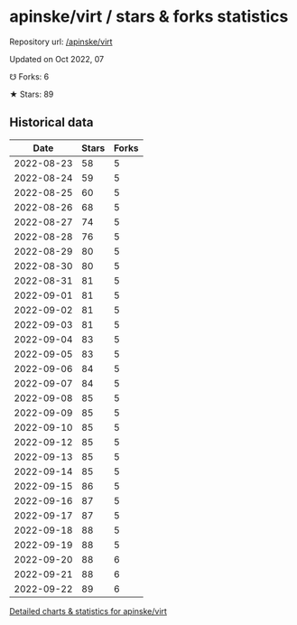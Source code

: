 # apinske/virt / stars & forks statistics

Repository url: [/apinske/virt](https://github.com/apinske/virt)

Updated on Oct 2022, 07

☋ Forks: 6

★ Stars: 89

## Historical data
| Date | Stars | Forks |
|------|-------|-------|
| 2022-08-23 | 58 | 5 | 
| 2022-08-24 | 59 | 5 | 
| 2022-08-25 | 60 | 5 | 
| 2022-08-26 | 68 | 5 | 
| 2022-08-27 | 74 | 5 | 
| 2022-08-28 | 76 | 5 | 
| 2022-08-29 | 80 | 5 | 
| 2022-08-30 | 80 | 5 | 
| 2022-08-31 | 81 | 5 | 
| 2022-09-01 | 81 | 5 | 
| 2022-09-02 | 81 | 5 | 
| 2022-09-03 | 81 | 5 | 
| 2022-09-04 | 83 | 5 | 
| 2022-09-05 | 83 | 5 | 
| 2022-09-06 | 84 | 5 | 
| 2022-09-07 | 84 | 5 | 
| 2022-09-08 | 85 | 5 | 
| 2022-09-09 | 85 | 5 | 
| 2022-09-10 | 85 | 5 | 
| 2022-09-12 | 85 | 5 | 
| 2022-09-13 | 85 | 5 | 
| 2022-09-14 | 85 | 5 | 
| 2022-09-15 | 86 | 5 | 
| 2022-09-16 | 87 | 5 | 
| 2022-09-17 | 87 | 5 | 
| 2022-09-18 | 88 | 5 | 
| 2022-09-19 | 88 | 5 | 
| 2022-09-20 | 88 | 6 | 
| 2022-09-21 | 88 | 6 | 
| 2022-09-22 | 89 | 6 | 


[Detailed charts & statistics for apinske/virt](https://reviewgithub.com/rep/apinske/virt)
